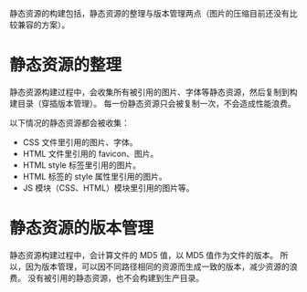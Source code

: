 静态资源的构建包括，静态资源的整理与版本管理两点（图片的压缩目前还没有比较兼容的方案）。

# 静态资源的整理
静态资源构建过程中，会收集所有被引用的图片、字体等静态资源，然后复制到构建目录（穿插版本管理）。
每一份静态资源只会被复制一次，不会造成性能浪费。

以下情况的静态资源都会被收集：

- CSS 文件里引用的图片、字体。
- HTML 文件里引用的 favicon、图片。
- HTML style 标签里引用的图片。
- HTML 标签的 style 属性里引用的图片。
- JS 模块（CSS、HTML）模块里引用的图片等。


# 静态资源的版本管理
静态资源构建过程中，会计算文件的 MD5 值，以 MD5 值作为文件的版本。
所以，因为版本管理，可以因不同路径相同的资源而生成一致的版本，减少资源的浪费。
没有被引用的静态资源，也不会构建到生产目录。
